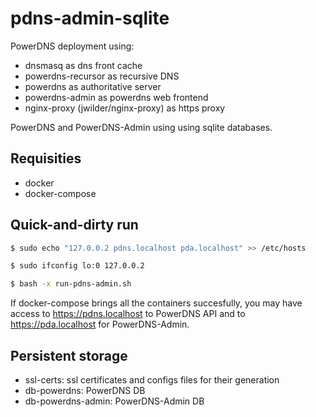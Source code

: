 # pdns-admin-sqlite
PowerDNS deployment using:

- dnsmasq as dns front cache
- powerdns-recursor as recursive DNS
- powerdns as authoritative server
- powerdns-admin as powerdns web frontend
- nginx-proxy (jwilder/nginx-proxy) as https proxy

PowerDNS and PowerDNS-Admin using using sqlite databases.

## Requisities

- docker
- docker-compose

## Quick-and-dirty run

```sh
$ sudo echo "127.0.0.2 pdns.localhost pda.localhost" >> /etc/hosts

$ sudo ifconfig lo:0 127.0.0.2

$ bash -x run-pdns-admin.sh

```

If docker-compose brings all the containers succesfully, you may have access 
to https://pdns.localhost to PowerDNS API and to https://pda.localhost for
PowerDNS-Admin.
 
## Persistent storage

- ssl-certs: ssl certificates and configs files for their generation
- db-powerdns: PowerDNS DB
- db-powerdns-admin: PowerDNS-Admin DB


